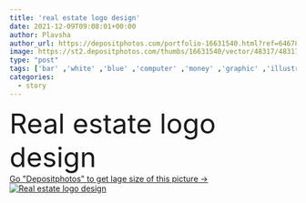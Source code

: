 ```yaml
---
title: 'real estate logo design'
date: 2021-12-09T09:08:01+00:00
author: Plavsha
author_url: https://depositphotos.com/portfolio-16631540.html?ref=64678756
image: https://st2.depositphotos.com/thumbs/16631540/vector/48317/483170264/api_thumb_450.jpg?forcejpeg=true
type: "post"
tags: ['bar' ,'white' ,'blue' ,'computer' ,'money' ,'graphic' ,'illustration' ,'design' ,'business' ,'buy' ,'store' ,'people' ,'success' ,'growth' ,'abstract' ,'grow' ,'technology' ,'3d' ,'hand' ,'symbol' ,'concept' ,'icon' ,'building' ,'city' ,'corporate' ,'corporation' ,'estate' ,'real' ,'promotion' ,'sound' ,'work' ,'internet' ,'job' ,'make' ,'music' ,'advertisement' ,'web' ,'finance' ,'build' ,'company' ,'marketing' ,'graph' ,'chart' ,'story' ,'sell' ,'word' ,'logo' ,'deal' ,'Adobe' ,'illustrator' ]
categories: 
  - story
---
```

<div aling="center">
            <font size="60"> Real estate logo design</font>   
</div>
<div>
    <a href='https://st2.depositphotos.com/thumbs/16631540/vector/48317/483170264/api_thumb_450.jpg?forcejpeg=true?ref=64678756' target=_blank > Go "Depositphotos" to get lage size of this picture ->
        <img href='https://st2.depositphotos.com/thumbs/16631540/vector/48317/483170264/api_thumb_450.jpg?forcejpeg=true?ref=64678756' src='https://st2.depositphotos.com/16631540/48317/v/950/depositphotos_483170264-stock-illustration-real-estate-logo-design.jpg?forcejpeg=true' alt='Real estate logo design' >
    </a>
</div>
